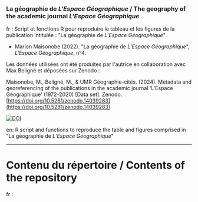 ### La géographie de _L'Espace Géographique_ / The geography of the academic journal _L'Espace Géographique_

fr : Script et fonctions R pour reproduire le tableau et les figures de la publication intitulée : "La géographie de _L’Espace Géographique_"

- Marion Maisonobe (2022). "La géographie de _L’Espace Géographique_", _L'Espace Géographique_, n°4.

Les données utilisées ont été produites par l'autrice en collaboration avec Max Beligné et déposées sur Zenodo :

Maisonobe, M., Beligné, M., & UMR Géographie-cités. (2024). Metadata and georeferencing of the publications in the academic journal 'L'Espace Géographique' (1972-2020) [Data set]. Zenodo. [https://doi.org/10.5281/zenodo.14039283](https://doi.org/10.5281/zenodo.14039283)

[![DOI](https://zenodo.org/badge/DOI/10.5281/zenodo.14039283.svg)](https://doi.org/10.5281/zenodo.14039283)

en: R script and functions to reproduce the table and figures comprised in "La géographie de _L’Espace Géographique_"

-------------------------------------------------------------------------------------------------------------------------
# Contenu du répertoire / Contents of the repository

fr : 

